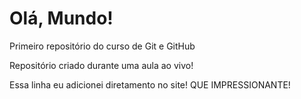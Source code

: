 # Olá, Mundo!
 Primeiro repositório do curso de Git e GitHub

Repositório criado durante uma aula ao vivo!    

Essa linha eu adicionei diretamento no site! QUE IMPRESSIONANTE!
